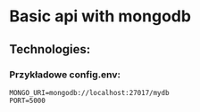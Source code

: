 # Basic api with mongodb

## Technologies:

### Przykładowe config.env:
```
MONGO_URI=mongodb://localhost:27017/mydb
PORT=5000
```

